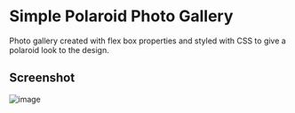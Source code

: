 # Simple Polaroid Photo Gallery
Photo gallery created with flex box properties and styled with CSS to give a polaroid look to the design.

## Screenshot
![image](https://github.com/tinamorlock/PolaroidGallery/assets/117326004/c5913951-2df1-4219-8d2e-db05d3b218bf)
